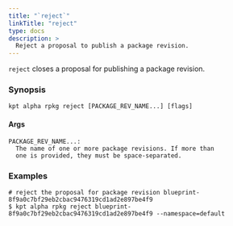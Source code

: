 ```yaml
---
title: "`reject`"
linkTitle: "reject"
type: docs
description: >
  Reject a proposal to publish a package revision.
---
```


<!--mdtogo:Short
    Reject a proposal to publish a package revision.
-->

`reject` closes a proposal for publishing a package revision.

### Synopsis

<!--mdtogo:Long-->

```
kpt alpha rpkg reject [PACKAGE_REV_NAME...] [flags]
```

#### Args

```
PACKAGE_REV_NAME...:
  The name of one or more package revisions. If more than
  one is provided, they must be space-separated.
```

<!--mdtogo-->

### Examples

<!--mdtogo:Examples-->

```shell
# reject the proposal for package revision blueprint-8f9a0c7bf29eb2cbac9476319cd1ad2e897be4f9
$ kpt alpha rpkg reject blueprint-8f9a0c7bf29eb2cbac9476319cd1ad2e897be4f9 --namespace=default
```

<!--mdtogo-->